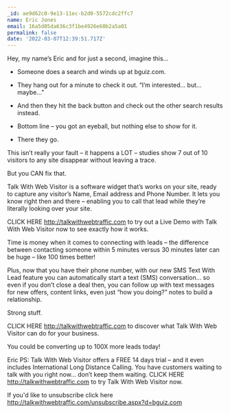 ```yaml
---
_id: ae9d62c0-9e13-11ec-b2d0-5572cdc2ffc7
name: Eric Jones
email: 16a5d05da636c3f1be4926e60b2a5a01
permalink: false
date: '2022-03-07T12:39:51.717Z'
---
```

Hey, my name’s Eric and for just a second, imagine this…

- Someone does a search and winds up at bguiz.com.

- They hang out for a minute to check it out.  “I’m interested… but… maybe…”

- And then they hit the back button and check out the other search results instead. 

- Bottom line – you got an eyeball, but nothing else to show for it.

- There they go.

This isn’t really your fault – it happens a LOT – studies show 7 out of 10 visitors to any site disappear without leaving a trace.

But you CAN fix that.

Talk With Web Visitor is a software widget that’s works on your site, ready to capture any visitor’s Name, Email address and Phone Number.  It lets you know right then and there – enabling you to call that lead while they’re literally looking over your site.

CLICK HERE http://talkwithwebtraffic.com to try out a Live Demo with Talk With Web Visitor now to see exactly how it works.

Time is money when it comes to connecting with leads – the difference between contacting someone within 5 minutes versus 30 minutes later can be huge – like 100 times better!

Plus, now that you have their phone number, with our new SMS Text With Lead feature you can automatically start a text (SMS) conversation… so even if you don’t close a deal then, you can follow up with text messages for new offers, content links, even just “how you doing?” notes to build a relationship.

Strong stuff.

CLICK HERE http://talkwithwebtraffic.com to discover what Talk With Web Visitor can do for your business.

You could be converting up to 100X more leads today!

Eric
PS: Talk With Web Visitor offers a FREE 14 days trial – and it even includes International Long Distance Calling. 
You have customers waiting to talk with you right now… don’t keep them waiting. 
CLICK HERE http://talkwithwebtraffic.com to try Talk With Web Visitor now.

If you'd like to unsubscribe click here http://talkwithwebtraffic.com/unsubscribe.aspx?d=bguiz.com
